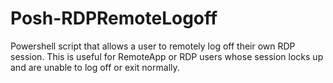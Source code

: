 # Posh-RDPRemoteLogoff
Powershell script that allows a user to remotely log off their own RDP session. This is useful for RemoteApp or RDP users whose session locks up and are unable to log off or exit normally.
